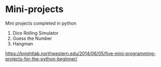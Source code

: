 # Mini-projects
Mini projects completed in python
1. Dice Rolling Simulator
2. Guess the Number
3. Hangman

https://knightlab.northwestern.edu/2014/06/05/five-mini-programming-projects-for-the-python-beginner/
